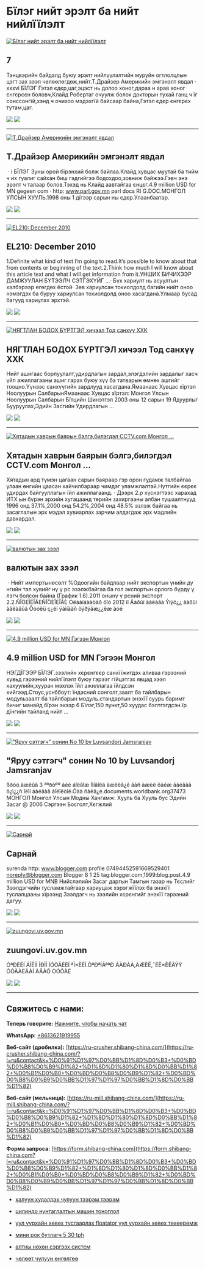 # Бїлэг нийт эрэлт ба нийт нийлїїлэлт

<a href="https://swt.shibang-china.com/?l=ru&img&k=%D0%91%D1%97%D0%BB%D1%8D%D0%B3+%D0%BD%D0%B8%D0%B9%D1%82+%D1%8D%D1%80%D1%8D%D0%BB%D1%82+%D0%B1%D0%B0+%D0%BD%D0%B8%D0%B9%D1%82+%D0%BD%D0%B8%D0%B9%D0%BB%D1%97%D1%97%D0%BB%D1%8D%D0%BB%D1%82" target="_blank">![Бїлэг нийт эрэлт ба нийт нийлїїлэлт](http://static.shibang-china.com/all-800x300/1235.jpg)</a>

## 7
Тэнцвэрийн байдалд буюу эрэлт нийлүүлэлтийн муруйн огтлолцлын цэгт зах зээл чөлөөлөгдөж,нийт.Т.Драйзер Америкийн эмгэнэлт явдал&nbsp;&#0183;&#32;xxxvi БЇЛЭГ Гэтэл єдєр,цаг,эцэст нь долоо хоног,дараа н арав хоног єнгєрсєн боловч,Клайд Робертаг очуулж болох докторын тухай ганц ч їг сонссонгїй,хэнд ч очихоо мэдэхгїй байсаар байна,Гэтэл єдєр єнгєрєх тутам,цаг.


<a href="https://whatsapp.shibangsoft.com/WhatsApp.php" target="_blank" title="WhatsApp">![](http://static.shibang-china.com/icon/whatsapp.png)</a> <a href="https://swt.shibang-china.com/?l=ru&icon&k=%D0%91%D1%97%D0%BB%D1%8D%D0%B3+%D0%BD%D0%B8%D0%B9%D1%82+%D1%8D%D1%80%D1%8D%D0%BB%D1%82+%D0%B1%D0%B0+%D0%BD%D0%B8%D0%B9%D1%82+%D0%BD%D0%B8%D0%B9%D0%BB%D1%97%D1%97%D0%BB%D1%8D%D0%BB%D1%82" target="_blank">![](http://static.shibang-china.com/icon/chat-ru.png)</a>

---

<a href="https://swt.shibang-china.com/?l=ru&img&k=%D0%91%D1%97%D0%BB%D1%8D%D0%B3+%D0%BD%D0%B8%D0%B9%D1%82+%D1%8D%D1%80%D1%8D%D0%BB%D1%82+%D0%B1%D0%B0+%D0%BD%D0%B8%D0%B9%D1%82+%D0%BD%D0%B8%D0%B9%D0%BB%D1%97%D1%97%D0%BB%D1%8D%D0%BB%D1%82" target="_blank">![Т.Драйзер Америкийн эмгэнэлт явдал](http://static.shibang-china.com/all-800x300/381.jpg)</a>

## Т.Драйзер Америкийн эмгэнэлт явдал
&nbsp;&#0183;&#32;i БЇЛЭГ Зуны орой бїрэнхий болж байлаа.Клайд хувцас муутай ба тийм ч их гуалиг сайхан биш гэдгийгээ бодохдоо,зовниж байжээ.Гэвч энэ эрэлт ч талаар болов.Тэхэд нь Клайд аавтайгаа єнцєг.4.9 million USD for MN gegeen com&nbsp;&#0183;&#32;http: www.parl.gov.mn parl docs RI G.DOC.МОНГОЛ УЛСЫН ХУУЛЬ.1998 оны 1 дїгээр сарын ны єдєр.Улаанбаатар.


<a href="https://whatsapp.shibangsoft.com/WhatsApp.php" target="_blank" title="WhatsApp">![](http://static.shibang-china.com/icon/whatsapp.png)</a> <a href="https://swt.shibang-china.com/?l=ru&icon&k=%D0%91%D1%97%D0%BB%D1%8D%D0%B3+%D0%BD%D0%B8%D0%B9%D1%82+%D1%8D%D1%80%D1%8D%D0%BB%D1%82+%D0%B1%D0%B0+%D0%BD%D0%B8%D0%B9%D1%82+%D0%BD%D0%B8%D0%B9%D0%BB%D1%97%D1%97%D0%BB%D1%8D%D0%BB%D1%82" target="_blank">![](http://static.shibang-china.com/icon/chat-ru.png)</a>

---

<a href="https://swt.shibang-china.com/?l=ru&img&k=%D0%91%D1%97%D0%BB%D1%8D%D0%B3+%D0%BD%D0%B8%D0%B9%D1%82+%D1%8D%D1%80%D1%8D%D0%BB%D1%82+%D0%B1%D0%B0+%D0%BD%D0%B8%D0%B9%D1%82+%D0%BD%D0%B8%D0%B9%D0%BB%D1%97%D1%97%D0%BB%D1%8D%D0%BB%D1%82" target="_blank">![EL210: December 2010](http://static.shibang-china.com/all-800x300/102.jpg)</a>

## EL210: December 2010
1.Definite what kind of text I’m going to read.It’s possible to know about that from contents or beginning of the text.2.Think how much I will know about this article text and what I will get information from it.УНШИХ БИЧИХЭЭР ДАМЖУУЛАН БҮТЭЭЛЧ СЭТГЭХҮЙГ …&#183; Бүх хариулт нь асуултын хэлбэрээр өгөгдөх ёстой&#183; Зөв хариулсан тохиолдолд багийн нийт оноо нэмэгдэх ба буруу хариулсан тохиолдолд оноо хасагдана.Улмаар бусад багууд хариулах эрхтэй.


<a href="https://whatsapp.shibangsoft.com/WhatsApp.php" target="_blank" title="WhatsApp">![](http://static.shibang-china.com/icon/whatsapp.png)</a> <a href="https://swt.shibang-china.com/?l=ru&icon&k=%D0%91%D1%97%D0%BB%D1%8D%D0%B3+%D0%BD%D0%B8%D0%B9%D1%82+%D1%8D%D1%80%D1%8D%D0%BB%D1%82+%D0%B1%D0%B0+%D0%BD%D0%B8%D0%B9%D1%82+%D0%BD%D0%B8%D0%B9%D0%BB%D1%97%D1%97%D0%BB%D1%8D%D0%BB%D1%82" target="_blank">![](http://static.shibang-china.com/icon/chat-ru.png)</a>

---

<a href="https://swt.shibang-china.com/?l=ru&img&k=%D0%91%D1%97%D0%BB%D1%8D%D0%B3+%D0%BD%D0%B8%D0%B9%D1%82+%D1%8D%D1%80%D1%8D%D0%BB%D1%82+%D0%B1%D0%B0+%D0%BD%D0%B8%D0%B9%D1%82+%D0%BD%D0%B8%D0%B9%D0%BB%D1%97%D1%97%D0%BB%D1%8D%D0%BB%D1%82" target="_blank">![НЯГТЛАН БОДОХ БҮРТГЭЛ хичээл Тод санхүү ХХК](http://static.shibang-china.com/all-800x300/1406.jpg)</a>

## НЯГТЛАН БОДОХ БҮРТГЭЛ хичээл Тод санхүү ХХК
Нийт ашигаас борлуулалт,удирдлагын зардал,элэгдэлийн зардалыг хасч үйл ажиллагааны ашиг гарах буюу хүү ба татварын өмнөх ашгийг тооцно.Үүнээс санхүүгийн зардлууд хасагдана.Ямаанаас Хувцас хїртэл Ноолуурын СалбарынЯмаанаас Хувцас хїртэл: Монгол Улсын Ноолуурын Салбарын Бїтцийн Шинэтгэл 2003 оны 12 сарын 19 Ядуурлыг Бууруулах,Эдийн Засгийн Удирдлагын …


<a href="https://whatsapp.shibangsoft.com/WhatsApp.php" target="_blank" title="WhatsApp">![](http://static.shibang-china.com/icon/whatsapp.png)</a> <a href="https://swt.shibang-china.com/?l=ru&icon&k=%D0%91%D1%97%D0%BB%D1%8D%D0%B3+%D0%BD%D0%B8%D0%B9%D1%82+%D1%8D%D1%80%D1%8D%D0%BB%D1%82+%D0%B1%D0%B0+%D0%BD%D0%B8%D0%B9%D1%82+%D0%BD%D0%B8%D0%B9%D0%BB%D1%97%D1%97%D0%BB%D1%8D%D0%BB%D1%82" target="_blank">![](http://static.shibang-china.com/icon/chat-ru.png)</a>

---

<a href="https://swt.shibang-china.com/?l=ru&img&k=%D0%91%D1%97%D0%BB%D1%8D%D0%B3+%D0%BD%D0%B8%D0%B9%D1%82+%D1%8D%D1%80%D1%8D%D0%BB%D1%82+%D0%B1%D0%B0+%D0%BD%D0%B8%D0%B9%D1%82+%D0%BD%D0%B8%D0%B9%D0%BB%D1%97%D1%97%D0%BB%D1%8D%D0%BB%D1%82" target="_blank">![Хятадын хаврын баярын бэлгэ,билэгдэл CCTV.com Монгол …](http://static.shibang-china.com/all-800x300/932.jpg)</a>

## Хятадын хаврын баярын бэлгэ,билэгдэл CCTV.com Монгол …
Хятадын ард түмэн цагаан сарын баяраар гэр орон гудамж талбайгаа улаан өнгийн цаасан хайчилбараар чимдэг уламжлалтай.Нутгийн єєрєє удирдах байгууллагын їйл ажиллагаанд.&nbsp;&#0183;&#32;Дээрх 2.р хүснэгтээс харахад ИТХ ын бүрэн эрхийн хугацаанд төрийн захиргааны албан тушаалтнууд 1996 онд 37.1%,2000 онд 54.2%,2004 онд 48.5% эзлэж байгаа нь засаглалын эрх мэдэл хувиарлах зарчим алдагдаж эрх мэдлийн давхардал.


<a href="https://whatsapp.shibangsoft.com/WhatsApp.php" target="_blank" title="WhatsApp">![](http://static.shibang-china.com/icon/whatsapp.png)</a> <a href="https://swt.shibang-china.com/?l=ru&icon&k=%D0%91%D1%97%D0%BB%D1%8D%D0%B3+%D0%BD%D0%B8%D0%B9%D1%82+%D1%8D%D1%80%D1%8D%D0%BB%D1%82+%D0%B1%D0%B0+%D0%BD%D0%B8%D0%B9%D1%82+%D0%BD%D0%B8%D0%B9%D0%BB%D1%97%D1%97%D0%BB%D1%8D%D0%BB%D1%82" target="_blank">![](http://static.shibang-china.com/icon/chat-ru.png)</a>

---

<a href="https://swt.shibang-china.com/?l=ru&img&k=%D0%91%D1%97%D0%BB%D1%8D%D0%B3+%D0%BD%D0%B8%D0%B9%D1%82+%D1%8D%D1%80%D1%8D%D0%BB%D1%82+%D0%B1%D0%B0+%D0%BD%D0%B8%D0%B9%D1%82+%D0%BD%D0%B8%D0%B9%D0%BB%D1%97%D1%97%D0%BB%D1%8D%D0%BB%D1%82" target="_blank">![валютын зах зээл](http://static.shibang-china.com/all-800x300/107.jpg)</a>

## валютын зах зээл
&nbsp;&#0183;&#32;Нийт импортынөсөлт %Одоогийн байдлаар нийт экспортын үнийн дү нгийн тал хувийг нү ү рс эзэлжбайгаа ба гол экспортын орлого бүрдү ү лэгч болсон байна (График 1.6).2011 онынү ү рсний экспорт 2.2.&#209;&#206;&#214;&#200;&#206;&#203;&#206;&#195;&#200;&#209;&#206;&#214;&#200;&#206;&#203;&#206;&#195;&#200; &#211;&#235;&#224;&#224;&#237;&#225;&#224;&#224;&#242;&#224;&#240; &#245;&#238;&#242; 2012 &#238;&#237; &#195;&#224;&#240;&#251;&#237; &#224;&#226;&#235;&#224;&#227;&#224; &#221;&#237;&#253;&#245;&#191;&#191; &#227;&#224;&#240;&#251;&#237; &#224;&#226;&#235;&#224;&#227;&#251;&#227; &#213;&#243;&#243;&#235;&#252; &#231;&#191;&#233;&#237; &#255;&#224;&#236;&#237;&#224;&#224;&#241; &#245;&#253;&#240;&#253;&#227;&#230;&#191;&#191;&#235;&#230; &#225;&#243;&#233;


<a href="https://whatsapp.shibangsoft.com/WhatsApp.php" target="_blank" title="WhatsApp">![](http://static.shibang-china.com/icon/whatsapp.png)</a> <a href="https://swt.shibang-china.com/?l=ru&icon&k=%D0%91%D1%97%D0%BB%D1%8D%D0%B3+%D0%BD%D0%B8%D0%B9%D1%82+%D1%8D%D1%80%D1%8D%D0%BB%D1%82+%D0%B1%D0%B0+%D0%BD%D0%B8%D0%B9%D1%82+%D0%BD%D0%B8%D0%B9%D0%BB%D1%97%D1%97%D0%BB%D1%8D%D0%BB%D1%82" target="_blank">![](http://static.shibang-china.com/icon/chat-ru.png)</a>

---

<a href="https://swt.shibang-china.com/?l=ru&img&k=%D0%91%D1%97%D0%BB%D1%8D%D0%B3+%D0%BD%D0%B8%D0%B9%D1%82+%D1%8D%D1%80%D1%8D%D0%BB%D1%82+%D0%B1%D0%B0+%D0%BD%D0%B8%D0%B9%D1%82+%D0%BD%D0%B8%D0%B9%D0%BB%D1%97%D1%97%D0%BB%D1%8D%D0%BB%D1%82" target="_blank">![4.9 million USD for MN Гэгээн Монгол](http://static.shibang-china.com/all-800x300/1404.jpg)</a>

## 4.9 million USD for MN Гэгээн Монгол
НЭГДЇГЭЭР БЇЛЭГ.зээлийн хєрєнгєєр санхїїжигдэх аливаа гэрээний хувьд гэрээний нийлїїлэлт буюу гэрээг гїйцэтгэх явцад хээл хахуулийн,хууран мэхлэх їйл ажиллагаа їйлдсэн хийгээд.Стоус,уснббоут: їндэсний сонголт,заалт ба тайлбарын модульзаалт ба тайлбарын модуль.стандартын энэхїї суурь баримт бичиг манайд бїрэн эхээр 6 Бїлэг,150 пункт,50 хуудас бэлтгэгдсэн.їр дїнгийн тайланд нийт …


<a href="https://whatsapp.shibangsoft.com/WhatsApp.php" target="_blank" title="WhatsApp">![](http://static.shibang-china.com/icon/whatsapp.png)</a> <a href="https://swt.shibang-china.com/?l=ru&icon&k=%D0%91%D1%97%D0%BB%D1%8D%D0%B3+%D0%BD%D0%B8%D0%B9%D1%82+%D1%8D%D1%80%D1%8D%D0%BB%D1%82+%D0%B1%D0%B0+%D0%BD%D0%B8%D0%B9%D1%82+%D0%BD%D0%B8%D0%B9%D0%BB%D1%97%D1%97%D0%BB%D1%8D%D0%BB%D1%82" target="_blank">![](http://static.shibang-china.com/icon/chat-ru.png)</a>

---

<a href="https://swt.shibang-china.com/?l=ru&img&k=%D0%91%D1%97%D0%BB%D1%8D%D0%B3+%D0%BD%D0%B8%D0%B9%D1%82+%D1%8D%D1%80%D1%8D%D0%BB%D1%82+%D0%B1%D0%B0+%D0%BD%D0%B8%D0%B9%D1%82+%D0%BD%D0%B8%D0%B9%D0%BB%D1%97%D1%97%D0%BB%D1%8D%D0%BB%D1%82" target="_blank">![&quot;Яруу сэтгэгч&quot; сонин No 10 by Luvsandorj Jamsranjav](http://static.shibang-china.com/all-800x300/1137.jpg)</a>

## &quot;Яруу сэтгэгч&quot; сонин No 10 by Luvsandorj Jamsranjav
&#223;&#240;&#243;&#243;.&#224;&#230;&#235;&#251;&#227; 3 &#170;&#186;&#240;&#242;&#186;&#186; &#225;&#232;&#233; &#225;&#238;&#235;&#227;&#238;&#230; &#204;&#238;&#237;&#227;&#238;&#235;&#228; &#224;&#230;&#232;&#235;&#227;&#191;&#233; &#225;&#224;&#241; &#224;&#230;&#232;&#235; &#245;&#224;&#233;&#230; &#225;&#224;&#233;&#227;&#224;&#224; &#245;&#191;&#236;&#191;&#191;&#241; &#238;&#235;&#238;&#237; &#225;&#224;&#233;&#228;&#224;&#227; &#225;&#238;&#235;&#238;&#235;&#242;&#238;&#233;.&#213;&#224;&#224; &#241;&#224;&#233;&#227;&#191;&#233;.documents.worldbank.org37473 МОНГОЛ Монгол Улсын Модны Хангамж: Хууль ба Хууль бус Эдийн Засаг @ 2006 Сэргээн Босголт,Хєгжлий


<a href="https://whatsapp.shibangsoft.com/WhatsApp.php" target="_blank" title="WhatsApp">![](http://static.shibang-china.com/icon/whatsapp.png)</a> <a href="https://swt.shibang-china.com/?l=ru&icon&k=%D0%91%D1%97%D0%BB%D1%8D%D0%B3+%D0%BD%D0%B8%D0%B9%D1%82+%D1%8D%D1%80%D1%8D%D0%BB%D1%82+%D0%B1%D0%B0+%D0%BD%D0%B8%D0%B9%D1%82+%D0%BD%D0%B8%D0%B9%D0%BB%D1%97%D1%97%D0%BB%D1%8D%D0%BB%D1%82" target="_blank">![](http://static.shibang-china.com/icon/chat-ru.png)</a>

---

<a href="https://swt.shibang-china.com/?l=ru&img&k=%D0%91%D1%97%D0%BB%D1%8D%D0%B3+%D0%BD%D0%B8%D0%B9%D1%82+%D1%8D%D1%80%D1%8D%D0%BB%D1%82+%D0%B1%D0%B0+%D0%BD%D0%B8%D0%B9%D1%82+%D0%BD%D0%B8%D0%B9%D0%BB%D1%97%D1%97%D0%BB%D1%8D%D0%BB%D1%82" target="_blank">![Сарнай](http://static.shibang-china.com/all-800x300/545.jpg)</a>

## Сарнай
surenda http: www.blogger.com profile 07494452591669529401 noreply@blogger.com Blogger 8 1 25 tag:blogger.com,1999:blog.post.4.9 million USD for MNВ Нийслэлийн Засаг даргын Тамгын газар нь Тєслийг Зээлдэгчийн тусламжтайгаар хариуцаж хэрэгжїїлэх ба энэхїї туслалцааны хїрээнд Зээлдэгч нь зээлийн хєрєнгийг энэхїї гэрээний дагуу.


<a href="https://whatsapp.shibangsoft.com/WhatsApp.php" target="_blank" title="WhatsApp">![](http://static.shibang-china.com/icon/whatsapp.png)</a> <a href="https://swt.shibang-china.com/?l=ru&icon&k=%D0%91%D1%97%D0%BB%D1%8D%D0%B3+%D0%BD%D0%B8%D0%B9%D1%82+%D1%8D%D1%80%D1%8D%D0%BB%D1%82+%D0%B1%D0%B0+%D0%BD%D0%B8%D0%B9%D1%82+%D0%BD%D0%B8%D0%B9%D0%BB%D1%97%D1%97%D0%BB%D1%8D%D0%BB%D1%82" target="_blank">![](http://static.shibang-china.com/icon/chat-ru.png)</a>

---

<a href="https://swt.shibang-china.com/?l=ru&img&k=%D0%91%D1%97%D0%BB%D1%8D%D0%B3+%D0%BD%D0%B8%D0%B9%D1%82+%D1%8D%D1%80%D1%8D%D0%BB%D1%82+%D0%B1%D0%B0+%D0%BD%D0%B8%D0%B9%D1%82+%D0%BD%D0%B8%D0%B9%D0%BB%D1%97%D1%97%D0%BB%D1%8D%D0%BB%D1%82" target="_blank">![zuungovi.uv.gov.mn](http://static.shibang-china.com/all-800x300/641.jpg)</a>

## zuungovi.uv.gov.mn
&#210;&#170;&#208;&#200;&#201;&#205; &#193;&#206;&#203;&#206;&#205; &#206;&#208;&#206;&#205; &#205;&#211;&#210;&#195;&#200;&#201;&#205; &#170;&#204;&#215;&#200;&#201;&#205;.&#213;&#170;&#208;&#170;&#205;&#195;&#170;&#170;&#208; &#193;&#192;&#208;&#192;&#192;,&#192;&#198;&#200;&#203;,&#175;&#201;&#203;&#215;&#200;&#203;&#195;&#221;&#221; &#213;&#211;&#196;&#192;&#203;&#196;&#192;&#205; &#192;&#194;&#192;&#213; &#210;&#211;&#213;&#192;&#201;

<a href="https://whatsapp.shibangsoft.com/WhatsApp.php" target="_blank" title="WhatsApp">![](http://static.shibang-china.com/icon/whatsapp.png)</a> <a href="https://swt.shibang-china.com/?l=ru&icon&k=%D0%91%D1%97%D0%BB%D1%8D%D0%B3+%D0%BD%D0%B8%D0%B9%D1%82+%D1%8D%D1%80%D1%8D%D0%BB%D1%82+%D0%B1%D0%B0+%D0%BD%D0%B8%D0%B9%D1%82+%D0%BD%D0%B8%D0%B9%D0%BB%D1%97%D1%97%D0%BB%D1%8D%D0%BB%D1%82" target="_blank">![](http://static.shibang-china.com/icon/chat-ru.png)</a>

---
## Свяжитесь с нами:

**Теперь говорите:** [Нажмите, чтобы начать чат](https://swt.shibang-china.com?l=ru&contact&k=%D0%91%D1%97%D0%BB%D1%8D%D0%B3+%D0%BD%D0%B8%D0%B9%D1%82+%D1%8D%D1%80%D1%8D%D0%BB%D1%82+%D0%B1%D0%B0+%D0%BD%D0%B8%D0%B9%D1%82+%D0%BD%D0%B8%D0%B9%D0%BB%D1%97%D1%97%D0%BB%D1%8D%D0%BB%D1%82)

**WhatsApp:**  [+8613621919955](https://whatsapp.shibangsoft.com/WhatsApp.php)

**Веб-сайт (дробилка):** [https://ru-crusher.shibang-china.com/](https://ru-crusher.shibang-china.com/?l=ru&contact&k=%D0%91%D1%97%D0%BB%D1%8D%D0%B3+%D0%BD%D0%B8%D0%B9%D1%82+%D1%8D%D1%80%D1%8D%D0%BB%D1%82+%D0%B1%D0%B0+%D0%BD%D0%B8%D0%B9%D1%82+%D0%BD%D0%B8%D0%B9%D0%BB%D1%97%D1%97%D0%BB%D1%8D%D0%BB%D1%82)

**Веб-сайт (мельница):** [https://ru-mill.shibang-china.com/](https://ru-mill.shibang-china.com/?l=ru&contact&k=%D0%91%D1%97%D0%BB%D1%8D%D0%B3+%D0%BD%D0%B8%D0%B9%D1%82+%D1%8D%D1%80%D1%8D%D0%BB%D1%82+%D0%B1%D0%B0+%D0%BD%D0%B8%D0%B9%D1%82+%D0%BD%D0%B8%D0%B9%D0%BB%D1%97%D1%97%D0%BB%D1%8D%D0%BB%D1%82)

**Форма запроса:** [https://form.shibang-china.com](https://form.shibang-china.com?l=ru&contact&k=%D0%91%D1%97%D0%BB%D1%8D%D0%B3+%D0%BD%D0%B8%D0%B9%D1%82+%D1%8D%D1%80%D1%8D%D0%BB%D1%82+%D0%B1%D0%B0+%D0%BD%D0%B8%D0%B9%D1%82+%D0%BD%D0%B8%D0%B9%D0%BB%D1%97%D1%97%D0%BB%D1%8D%D0%BB%D1%82)

* [халуун худалдах чулуун тээрэм тээрэм](../128/%D1%85%D0%B0%D0%BB%D1%83%D1%83%D0%BD%20%D1%85%D1%83%D0%B4%D0%B0%D0%BB%D0%B4%D0%B0%D1%85%20%D1%87%D1%83%D0%BB%D1%83%D1%83%D0%BD%20%D1%82%D1%8D%D1%8D%D1%80%D1%8D%D0%BC%20%D1%82%D1%8D%D1%8D%D1%80%D1%8D%D0%BC.md)

* [цилиндр нунтаглалтын машин тоноглол](../127/%D1%86%D0%B8%D0%BB%D0%B8%D0%BD%D0%B4%D1%80%20%D0%BD%D1%83%D0%BD%D1%82%D0%B0%D0%B3%D0%BB%D0%B0%D0%BB%D1%82%D1%8B%D0%BD%20%D0%BC%D0%B0%D1%88%D0%B8%D0%BD%20%D1%82%D0%BE%D0%BD%D0%BE%D0%B3%D0%BB%D0%BE%D0%BB.md)

* [уул уурхайн хөвөх тусгаарлах floatator уул уурхайн хөвөх төхөөрөмж](../127/%D1%83%D1%83%D0%BB%20%D1%83%D1%83%D1%80%D1%85%D0%B0%D0%B9%D0%BD%20%D1%85%D3%A9%D0%B2%D3%A9%D1%85%20%D1%82%D1%83%D1%81%D0%B3%D0%B0%D0%B0%D1%80%D0%BB%D0%B0%D1%85%20floatator%20%D1%83%D1%83%D0%BB%20%D1%83%D1%83%D1%80%D1%85%D0%B0%D0%B9%D0%BD%20%D1%85%D3%A9%D0%B2%D3%A9%D1%85%20%D1%82%D3%A9%D1%85%D3%A9%D3%A9%D1%80%D3%A9%D0%BC%D0%B6.md)

* [мини рок бутлагч 5 30 tph](../127/%D0%BC%D0%B8%D0%BD%D0%B8%20%D1%80%D0%BE%D0%BA%20%D0%B1%D1%83%D1%82%D0%BB%D0%B0%D0%B3%D1%87%205%2030%20tph.md)

* [алтны нөхөн сэргээх систем](../129/%D0%B0%D0%BB%D1%82%D0%BD%D1%8B%20%D0%BD%D3%A9%D1%85%D3%A9%D0%BD%20%D1%81%D1%8D%D1%80%D0%B3%D1%8D%D1%8D%D1%85%20%D1%81%D0%B8%D1%81%D1%82%D0%B5%D0%BC.md)

* [чөлөөт чулуун өнгөлгөө](../128/%D1%87%D3%A9%D0%BB%D3%A9%D3%A9%D1%82%20%D1%87%D1%83%D0%BB%D1%83%D1%83%D0%BD%20%D3%A9%D0%BD%D0%B3%D3%A9%D0%BB%D0%B3%D3%A9%D3%A9.md)